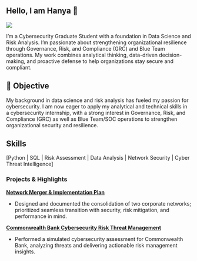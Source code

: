 ## Hello, I am Hanya 👋

<a href="https://www.linkedin.com/in/hanya-iahmed/"><img src="https://img.shields.io/badge/-LinkedIn-0072b1?&style=for-the-badge&logo=linkedin&logoColor=white" /></a>

I’m a Cybersecurity Graduate Student with a foundation in Data Science and Risk Analysis. I’m passionate about strengthening organizational resilience through Governance, Risk, and Compliance (GRC) and Blue Team operations. 
My work combines analytical thinking, data-driven decision-making, and proactive defense to help organizations stay secure and compliant.

## 🎯 Objective

My background in data science and risk analysis has fueled my passion for cybersecurity. I am now eager to apply my analytical and technical skills in a cybersecurity internship, with a strong interest in Governance, Risk, and Compliance (GRC) as well as Blue Team/SOC operations to strengthen organizational security and resilience.

## Skills
[Python | SQL | Risk Assessment | Data Analysis | Network Security | Cyber Threat Intelligence]

### Projects & Highlights

[**Network Merger & Implementation Plan**](https://github.com/Hanyaahmed/Network-Merger-and-Implementation-Plan) 

- Designed and documented the consolidation of two corporate networks; prioritized seamless transition with security, risk mitigation, and performance in mind.

[**Commonwealth Bank Cybersecurity Risk Threat Management**](https://github.com/Hanyaahmed/Commonwealth-Bank-Cybersecurity-Risk-Threat-Management)

- Performed a simulated cybersecurity assessment for Commonwealth Bank, analyzing threats and delivering actionable risk management insights.






























